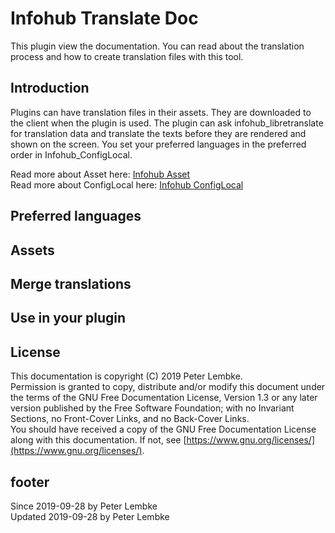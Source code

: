 # Infohub Translate Doc

This plugin view the documentation. You can read about the translation process and how to create translation files with
this tool.

## Introduction

Plugins can have translation files in their assets. They are downloaded to the client when the plugin is used. The
plugin can ask infohub_libretranslate for translation data and translate the texts before they are rendered and shown on the
screen. You set your preferred languages in the preferred order in Infohub_ConfigLocal.

Read more about Asset here: [Infohub Asset](plugin,infohub_asset)  
Read more about ConfigLocal here: [Infohub ConfigLocal](plugin,infohub_configlocal)

## Preferred languages

## Assets

## Merge translations

## Use in your plugin

## License

This documentation is copyright (C) 2019 Peter Lembke.  
Permission is granted to copy, distribute and/or modify this document under the terms of the GNU Free Documentation
License, Version 1.3 or any later version published by the Free Software Foundation; with no Invariant Sections, no
Front-Cover Links, and no Back-Cover Links.  
You should have received a copy of the GNU Free Documentation License along with this documentation. If not,
see [https://www.gnu.org/licenses/](https://www.gnu.org/licenses/).

## footer

Since 2019-09-28 by Peter Lembke  
Updated 2019-09-28 by Peter Lembke
